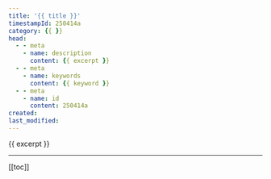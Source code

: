 ```yaml
---
title: '{{ title }}'
timestampId: 250414a
category: {{ }}
head:
  - - meta
    - name: description
      content: {{ excerpt }}
  - - meta
    - name: keywords
      content: {{ keyword }}
  - - meta
    - name: id
      content: 250414a
created: 
last_modified: 
---
```


{{ excerpt }}

---

[[toc]]

